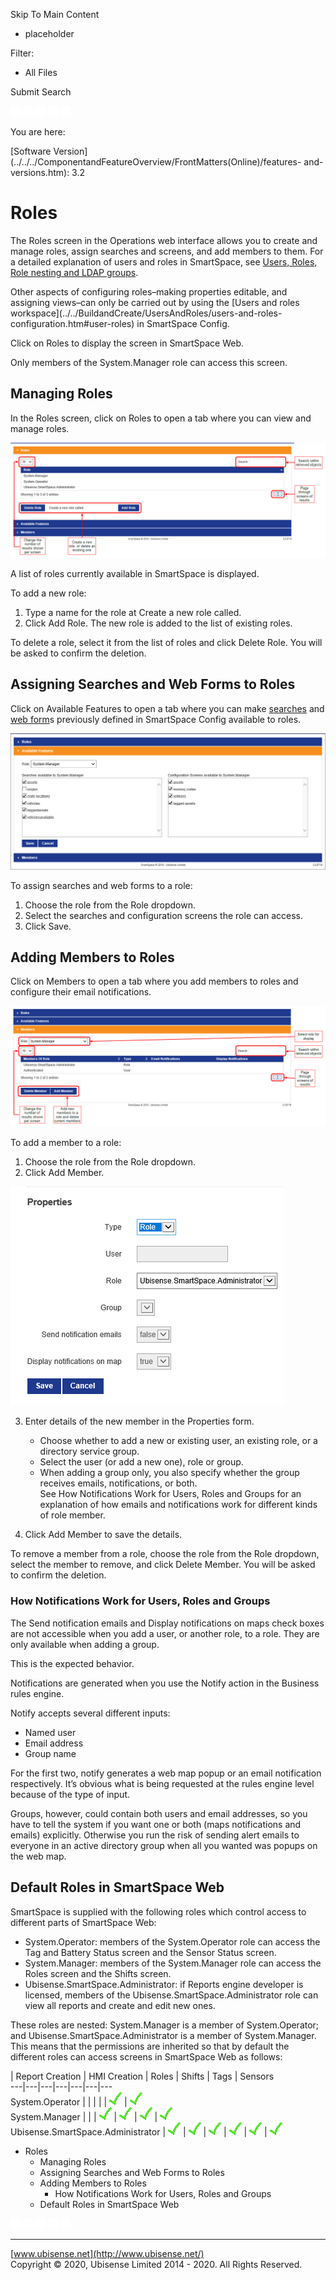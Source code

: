 

Skip To Main Content

[](../../../Home.htm)

  * placeholder

Filter:

  * All Files

Submit Search

![Navigate previous](../../../images/transparent.gif) ![Navigate
next](../../../images/transparent.gif) ![Expand
all](../../../images/transparent.gif) ![](../../../images/transparent.gif)
![Print](../../../images/transparent.gif)

You are here:

[Software
Version](../../../ComponentandFeatureOverview/FrontMatters\(Online\)/features-
and-versions.htm): 3.2

# Roles

The Roles screen in the Operations web interface allows you to create and
manage roles, assign searches and screens, and add members to them. For a
detailed explanation of users and roles in SmartSpace, see [Users, Roles, Role
nesting and LDAP groups](../Usersandroles/users-roles-LDAP-in-visibility.htm).

Other aspects of configuring roles–making properties editable, and assigning
views–can only be carried out by using the [Users and roles
workspace](../../BuildandCreate/UsersAndRoles/users-and-roles-
configuration.htm#user-roles) in SmartSpace Config.

Click on Roles to display the screen in SmartSpace Web.

Only members of the System.Manager role can access this screen.

## Managing Roles

In the Roles screen, click on Roles to open a tab where you can view and
manage roles.

![](../../../images/users-and-roles1.png)

A list of roles currently available in SmartSpace is displayed.

To add a new role:

  1. Type a name for the role at Create a new role called.
  2. Click Add Role. The new role is added to the list of existing roles.

To delete a role, select it from the list of roles and click Delete Role. You
will be asked to confirm the deletion.

## Assigning Searches and Web Forms to Roles

Click on Available Features to open a tab where you can make
[searches](../../BuildandCreate/WebMaps/web-searches-configuration.htm) and
[web form](../../BuildandCreate/WebForms/web-forms-configuration.htm)s
previously defined in SmartSpace Config available to roles.

![](../../../images/users-and-roles2.png)

To assign searches and web forms to a role:

  1. Choose the role from the Role dropdown.
  2. Select the searches and configuration screens the role can access.
  3. Click Save.

## Adding Members to Roles

Click on Members to open a tab where you add members to roles and configure
their email notifications.

![](../../../images/users-and-roles3.png)

To add a member to a role:

  1. Choose the role from the Role dropdown.
  2. Click Add Member.

![](../../../images/users-and-roles4.png)

  3. Enter details of the new member in the Properties form.

     * Choose whether to add a new or existing user, an existing role, or a directory service group.
     * Select the user (or add a new one), role or group.
     * When adding a group only, you also specify whether the group receives emails, notifications, or both.  
See How Notifications Work for Users, Roles and Groups for an explanation of
how emails and notifications work for different kinds of role member.

  4. Click Add Member to save the details.

To remove a member from a role, choose the role from the Role dropdown, select
the member to remove, and click Delete Member. You will be asked to confirm
the deletion.

### How Notifications Work for Users, Roles and Groups

The Send notification emails and Display notifications on maps check boxes are
not accessible when you add a user, or another role, to a role. They are only
available when adding a group.

This is the expected behavior.

Notifications are generated when you use the Notify action in the Business
rules engine.

Notify accepts several different inputs:

  * Named user
  * Email address
  * Group name

For the first two, notify generates a web map popup or an email notification
respectively. It’s obvious what is being requested at the rules engine level
because of the type of input.

Groups, however, could contain both users and email addresses, so you have to
tell the system if you want one or both (maps notifications and emails)
explicitly. Otherwise you run the risk of sending alert emails to everyone in
an active directory group when all you wanted was popups on the web map.

## Default Roles in SmartSpace Web

SmartSpace is supplied with the following roles which control access to
different parts of SmartSpace Web:

  * System.Operator: members of the System.Operator role can access the Tag and Battery Status screen and the Sensor Status screen.
  * System.Manager: members of the System.Manager role can access the Roles screen and the Shifts screen.
  * Ubisense.SmartSpace.Administrator: if Reports engine developer is licensed, members of the Ubisense.SmartSpace.Administrator role can view all reports and create and edit new ones. 

These roles are nested: System.Manager is a member of System.Operator; and
Ubisense.SmartSpace.Administrator is a member of System.Manager. This means
that the permissions are inherited so that by default the different roles can
access screens in SmartSpace Web as follows:

|  Report Creation  | HMI Creation  |  Roles  |  Shifts  |  Tags  |  Sensors   
---|---|---|---|---|---|---  
System.Operator  |  |  |  |  |  ![](../../../images/Tick_20x21.png) |  ![](../../../images/Tick_20x21.png)  
System.Manager  |  |  |  ![](../../../images/Tick_20x21.png) |  ![](../../../images/Tick_20x21.png) |  ![](../../../images/Tick_20x21.png) |  ![](../../../images/Tick_20x21.png)  
Ubisense.SmartSpace.Administrator  |  ![](../../../images/Tick_20x21.png) |  ![](../../../images/Tick_20x21.png) |  ![](../../../images/Tick_20x21.png) |  ![](../../../images/Tick_20x21.png) |  ![](../../../images/Tick_20x21.png) |  ![](../../../images/Tick_20x21.png)  
  
  * Roles
    * Managing Roles
    * Assigning Searches and Web Forms to Roles
    * Adding Members to Roles
      * How Notifications Work for Users, Roles and Groups
    * Default Roles in SmartSpace Web

![Navigate previous](../../../images/transparent.gif) ![Navigate
next](../../../images/transparent.gif) ![Expand
all](../../../images/transparent.gif) ![](../../../images/transparent.gif)
![Print](../../../images/transparent.gif)

* * *

[www.ubisense.net](http://www.ubisense.net/)  
Copyright © 2020, Ubisense Limited 2014 - 2020. All Rights Reserved.


